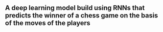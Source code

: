 <h2>A deep learning model build using RNNs that predicts the winner of a chess game on the basis of the moves of the players</h2>

